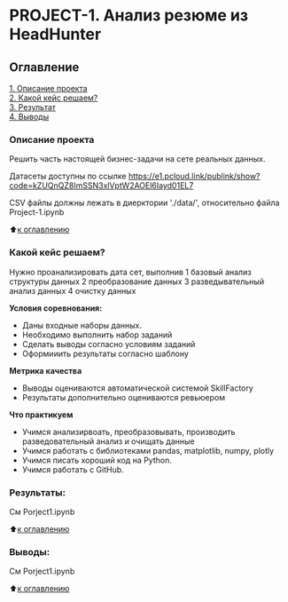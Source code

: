 # PROJECT-1. Анализ резюме из HeadHunter 

## Оглавление  
[1. Описание проекта](.README.md#описание-проекта)  
[2. Какой кейс решаем?](.README.md#какой-кейс-решаем)  
[3. Результат](.README.md#результат)    
[4. Выводы](.README.md#выводы) 

### Описание проекта    

Решить часть настоящей бизнес-задачи на сете реальных данных.

Датасеты доступны по ссылке https://e1.pcloud.link/publink/show?code=kZUQnQZ8ImSSN3xlVptW2AOEl6Iayd01EL7

CSV файлы должны лежать в диерктории './data/', относительно файла Project-1.ipynb


:arrow_up:[к оглавлению](_)


### Какой кейс решаем?    
Нужно проанализировать дата сет, выполнив
1 базовый анализ структуры данных
2 преобразование данных
3 разведывательный анализ данных
4 очистку данных

**Условия соревнования:**  
- Даны входные наборы данных.
- Необходимо выполнить набор заданий
- Сделать выводы согласно условиям заданий
- Оформииить результаты согласно шаблону

**Метрика качества**     
- Выводы оцениваются автоматической системой SkillFactory
- Результаты дополнительно оцениваются ревьюером

**Что практикуем**     
- Учимся анализирвоать, преобразовывать, производить разведовательный анализ и очищать данные
- Учимся работать с библиотеками pandas, matplotlib, numpy, plotly
- Учимся писать хороший код на Python.
- Учимся работать с GitHub.



### Результаты:  

См Porject1.ipynb

:arrow_up:[к оглавлению](.README.md#Оглавление)


### Выводы:  

См Porject1.ipynb

:arrow_up:[к оглавлению](.README.md#Оглавление)